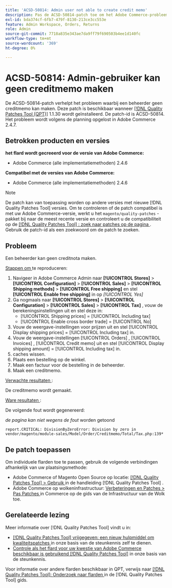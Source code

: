 ```yaml
---
title: 'ACSD-50814: Admin user not able to create credit memo'
description: Pas de ACSD-50814-patch toe om het Adobe Commerce-probleem op te lossen waarbij een beheerder geen creditmemo kan maken.
exl-id: bda374cf-6fb7-479f-8130-213ce3cc553e
feature: Admin Workspace, Orders, Returns
role: Admin
source-git-commit: 7718a835e343ae7da9ff79f690503b4ee1d140fc
workflow-type: tm+mt
source-wordcount: '369'
ht-degree: 0%

---
```


# ACSD-50814: Admin-gebruiker kan geen creditmemo maken

De ACSD-50814-patch verhelpt het probleem waarbij een beheerder geen creditmemo kan maken. Deze patch is beschikbaar wanneer [[!DNL Quality Patches Tool (QPT)]](/help/announcements/adobe-commerce-announcements/magento-quality-patches-released-new-tool-to-self-serve-quality-patches.md) 1.1.30 wordt geïnstalleerd. De patch-id is ACSD-50814. Het probleem wordt volgens de planning opgelost in Adobe Commerce 2.4.7.

## Betrokken producten en versies

**het flard wordt gecreeerd voor de versie van Adobe Commerce:**

* Adobe Commerce (alle implementatiemethoden) 2.4.6

**Compatibel met de versies van Adobe Commerce:**

* Adobe Commerce (alle implementatiemethoden) 2.4.6

>[!NOTE]
>
>De patch kan van toepassing worden op andere versies met nieuwe [!DNL Quality Patches Tool] versies. Om te controleren of de patch compatibel is met uw Adobe Commerce-versie, werkt u het `magento/quality-patches` -pakket bij naar de meest recente versie en controleert u de compatibiliteit op de [[!DNL Quality Patches Tool] : zoek naar patches op de pagina ](https://experienceleague.adobe.com/tools/commerce-quality-patches/index.html) . Gebruik de patch-id als een zoekwoord om de patch te zoeken.

## Probleem

Een beheerder kan geen creditnota maken.

<u> Stappen om </u> te reproduceren:

1. Navigeer in Adobe Commerce Admin naar **[!UICONTROL Stores]** > **[!UICONTROL Configuration]** > **[!UICONTROL Sales]** > **[!UICONTROL Shipping methods]** > **[!UICONTROL Free shipping]** en stel **[!UICONTROL Enable free shipping]** in op *[!UICONTROL Yes]*
1. Ga nogmaals naar **[!UICONTROL Stores]** > **[!UICONTROL Configuration]** > **[!UICONTROL Sales]** > **[!UICONTROL Tax]** , vouw de berekeningsinstellingen uit en stel deze in:
   * [!UICONTROL Shipping prices] = [!UICONTROL Including tax]
   * [!UICONTROL Enable cross border trade] = [!UICONTROL No]
1. Vouw de weergave-instellingen voor prijzen uit en stel [!UICONTROL Display shipping prices] = [!UICONTROL Including tax] in.
1. Vouw de weergave-instellingen [!UICONTROL Orders] , [!UICONTROL Invoices] , [!UICONTROL Credit memo] uit en stel [!UICONTROL Display shipping amount] = [!UICONTROL Including tax] in.
1. caches wissen.
1. Plaats een bestelling op de winkel.
1. Maak een factuur voor de bestelling in de beheerder.
1. Maak een creditmemo.

<u> Verwachte resultaten </u>:

De creditmemo wordt gemaakt.

<u> Ware resultaten </u>:

De volgende fout wordt gegenereerd:

*de pagina kan niet wegens de fout* worden getoond

```
report.CRITICAL: DivisionByZeroError: Division by zero in vendor/magento/module-sales/Model/Order/Creditmemo/Total/Tax.php:139*
```

## De patch toepassen

Om individuele flarden toe te passen, gebruik de volgende verbindingen afhankelijk van uw plaatsingsmethode:

* Adobe Commerce of Magento Open Source op locatie: [[!DNL Quality Patches Tool]  > Gebruik ](https://experienceleague.adobe.com/docs/commerce-operations/tools/quality-patches-tool/usage.html) in de handleiding [!DNL Quality Patches Tool] .
* Adobe Commerce op wolkeninfrastructuur: [ Verbeteringen en Patches > Pas Patches ](https://experienceleague.adobe.com/docs/commerce-cloud-service/user-guide/develop/upgrade/apply-patches.html) in Commerce op de gids van de Infrastructuur van de Wolk toe.

## Gerelateerde lezing

Meer informatie over [!DNL Quality Patches Tool] vindt u in:

* [[!DNL Quality Patches Tool]  vrijgegeven: een nieuw hulpmiddel om kwaliteitspatches ](/help/announcements/adobe-commerce-announcements/magento-quality-patches-released-new-tool-to-self-serve-quality-patches.md) in onze basis van de steunkennis zelf te dienen.
* [ Controle als het flard voor uw kwestie van Adobe Commerce beschikbaar is gebruikend  [!DNL Quality Patches Tool]](/help/support-tools/patches-available-in-qpt-tool/check-patch-for-magento-issue-with-magento-quality-patches.md) in onze basis van de steunkennis.

Voor informatie over andere flarden beschikbaar in QPT, verwijs naar [[!DNL Quality Patches Tool]: Onderzoek naar flarden ](https://experienceleague.adobe.com/tools/commerce-quality-patches/index.html) in de [!DNL Quality Patches Tool] gids.
